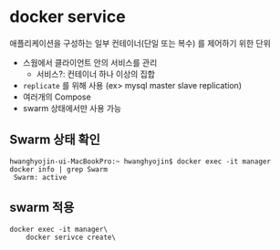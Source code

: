 # docker service
애플리케이션을 구성하는 일부 컨테이너(단일 또는 복수) 를 제어하기 위한 단위
- 스웜에서 클라이언트 안의 서비스를 관리
    - 서비스?: 컨테이너 하나 이상의 집합
- `replicate` 를 위해 사용 (ex> mysql master slave replication)
- 여러개의 Compose
- swarm 상태에서만 사용 가능

## Swarm 상태 확인
```
hwanghyojin-ui-MacBookPro:~ hwanghyojin$ docker exec -it manager docker info | grep Swarm
 Swarm: active
```
## swarm 적용
```
docker exec -it manager\
    docker serivce create\
    

```